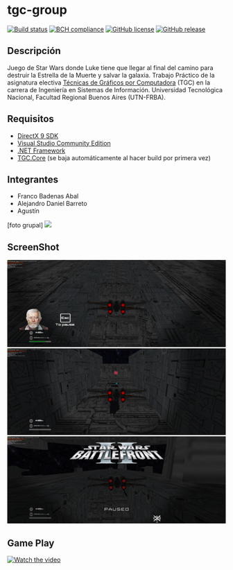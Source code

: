 ﻿# tgc-group
[![Build status](https://ci.appveyor.com/api/projects/status/uvyboubq91uhwf3v?svg=true)](https://ci.appveyor.com/project/rejurime/tgc-group)
[![BCH compliance](https://bettercodehub.com/edge/badge/tgc-utn/tgc-group?branch=master)](https://bettercodehub.com/)
[![GitHub license](https://img.shields.io/github/license/tgc-utn/tgc-group.svg)](https://github.com/tgc-utn/tgc-group/blob/master/LICENSE)
[![GitHub release](https://img.shields.io/github/release/tgc-utn/tgc-group.svg)](https://github.com/tgc-utn/tgc-group/releases)

## Descripción
Juego de Star Wars donde Luke tiene que llegar al final del camino para destruir la Estrella de la Muerte y salvar la galaxia.
Trabajo Práctico de la asignatura electiva [Técnicas de Gráficos por Computadora](http://tgc-utn.github.io/) (TGC) en la carrera de Ingeniería en Sistemas de Información. Universidad Tecnológica Nacional, Facultad Regional Buenos Aires (UTN-FRBA).

## Requisitos
* [DirectX 9 SDK](http://www.microsoft.com/en-us/download/details.aspx?displaylang=en&id=6812)
* [Visual Studio Community Edition](https://www.visualstudio.com/vs/community)
* [.NET Framework](https://www.microsoft.com/net/download/Windows/run)
* [TGC.Core](https://www.nuget.org/packages/TGC.Core/) (se baja automáticamente al hacer build por primera vez)

## Integrantes ##
 - Franco Badenas Abal
 - Alejandro Daniel Barreto
 - Agustín

[foto grupal]
<img src="https://github.com/tgc-utn/tgc-utn.github.io/blob/master/images/robotgc.png" height="500">

## ScreenShot ##
![screenshot1](https://github.com/Bade99/2019_1C_3051_Padawans/blob/master/Docs/Screenshots/s1.png)
![screenshot2](https://github.com/Bade99/2019_1C_3051_Padawans/blob/master/Docs/Screenshots/s2.png)
![screenshot3](https://github.com/Bade99/2019_1C_3051_Padawans/blob/master/Docs/Screenshots/s3.png)

## Game Play ##
[![Watch the video](https://img.youtube.com/vi/QgDKxw1aO2E/0.jpg)](https://youtu.be/QgDKxw1aO2E)
